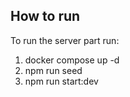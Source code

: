 ## How to run

To run the server part run:

1. docker compose up -d
2. npm run seed
3. npm run start:dev
